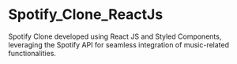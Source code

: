 # Spotify_Clone_ReactJs
Spotify Clone developed using React JS and Styled Components, leveraging the Spotify API for seamless integration of music-related functionalities.
